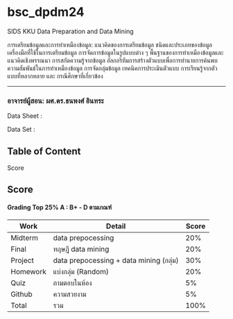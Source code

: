 # bsc_dpdm24
SIDS KKU Data Preparation and Data Mining

การเตรียมข้อมูลและการทำเหมืองข้อมูล: แนวคิดของการเตรียมข้อมูล ชนิดและประเภทของข้อมูล เครื่องมือที่ใช้ในการเตรียมข้อมูล การจัดการข้อมูลในรูปแบบต่าง ๆ พื้นฐานของการทำเหมืองข้อมูลและแนวคิดเชิงพรรณนา การสกัดความรู้จากข้อมูล อัลกอริทึมการสร้างตัวแบบเพื่อการทำนายการค้นพบความสัมพันธ์ในการทำเหมืองข้อมูล การจัดกลุ่มข้อมูล เทคนิคการประเมินตัวแบบ การเรียนรู้จากตัวแบบที่หลากหลาย และ กรณีศึกษาที่เกี่ยวข้อง
______________
### อาจารย์ผู้สอน: ผศ.ดร.ธนพงศ์ อินทระ
Data Sheet :

Data Set : 
## Table of Content
Score



## Score
#### Grading Top 25% A : B+ - D ตามเกณฑ์
|Work       |Detail                                 | Score    |
|---------- |---------------------------------------|----------|
|Midterm    |	data prepocessing                     |20%       |
|Final      | ทฤษฎี data mining                     |20%       |
|Project    | data prepocessing + data mining (กลุ่ม) |30%       |
|Homework   | แบ่งกลุ่ม (Random)                       |20%       |
|Quiz       | ถามตอบในห้อง                           |5%        |
|Github     | ความสวยงาม                             |5%       |
|Total      | รวม                                    |100%     |
